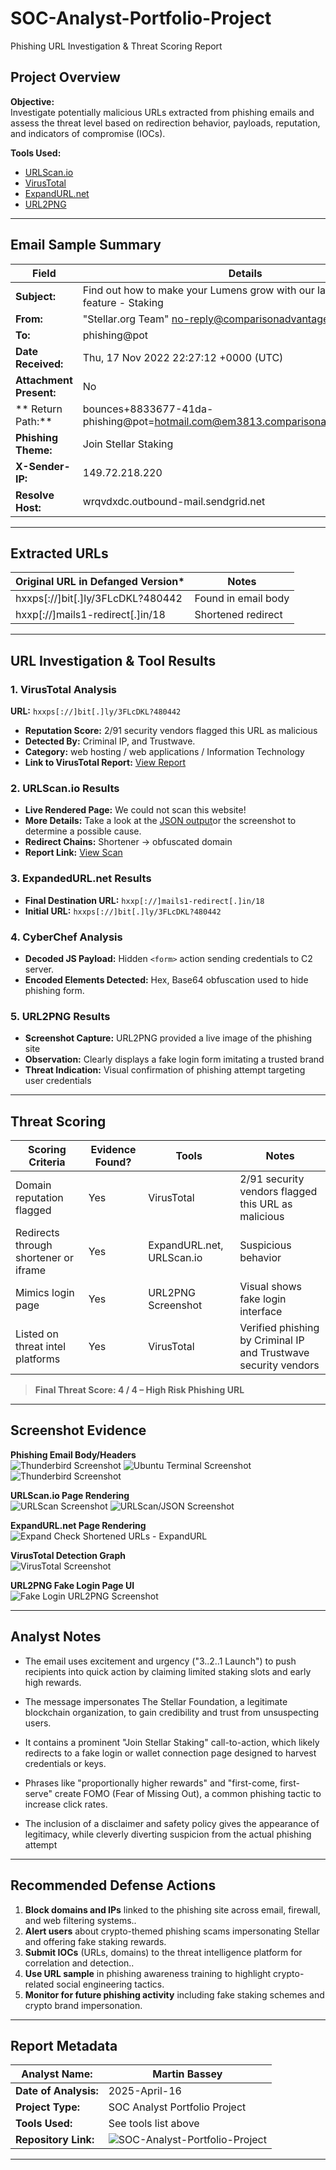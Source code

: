 # SOC-Analyst-Portfolio-Project
Phishing URL Investigation &amp; Threat Scoring Report



## Project Overview

**Objective:**  
Investigate potentially malicious URLs extracted from phishing emails and assess the threat level based on redirection behavior, payloads, reputation, and indicators of compromise (IOCs).

**Tools Used:**
- [URLScan.io](https://urlscan.io)
- [VirusTotal](https://www.virustotal.com)
- [ExpandURL.net](https://expandurl.it)
- [URL2PNG](https://www.url2png.com)

---

## Email Sample Summary

| **Field**             | **Details** |
|-----------------------|-------------|
| **Subject:**          |  Find out how to make your Lumens grow with our latest network feature - Staking   
| **From:**             | "Stellar.org Team" <no-reply@comparisonadvantage.com.au>  
| **To:**               | phishing@pot  
| **Date Received:**    | Thu, 17 Nov 2022 22:27:12 +0000 (UTC) 
| **Attachment Present:** | No  
| ** Return Path:**	| bounces+8833677-41da-phishing@pot=hotmail.com@em3813.comparisonadvantage.com.au
| **Phishing Theme:**   | Join Stellar Staking 
| **X-Sender-IP:**	| 149.72.218.220
| **Resolve Host:**	| wrqvdxdc.outbound-mail.sendgrid.net 

---

## Extracted URLs

| **Original URL in Defanged Version*** 		| **Notes**		|
|-------------------------------|----------------------|
| hxxps[://]bit[.]ly/3FLcDKL?480442  | Found in email body	|  
| hxxp[://]mails1-redirect[.]in/18  | Shortened redirect   	| 

---

## URL Investigation & Tool Results

### **1. VirusTotal Analysis**
**URL:** `hxxps[://]bit[.]ly/3FLcDKL?480442`  
- **Reputation Score:** 2/91 security vendors flagged this URL as malicious  
- **Detected By:** Criminal IP, and Trustwave.  
- **Category:** web hosting / web applications  / Information Technology  
- **Link to VirusTotal Report:** [View Report](https://shorturl.at/Uxixw)

### **2. URLScan.io Results**
- **Live Rendered Page:** We could not scan this website! 
- **More Details:** Take a look at the [JSON output](https://urlscan.io/api/v1/result/01963985-4da2-73ba-9785-07c8219673c2/)or the screenshot to determine a possible cause.   
- **Redirect Chains:** Shortener → obfuscated domain  
- **Report Link:** [View Scan](https://urlscan.io/result/01963985-4da2-73ba-9785-07c8219673c2/)

### **3. ExpandedURL.net Results**
- **Final Destination URL:** `hxxp[://]mails1-redirect[.]in/18`
- **Initial URL:** `hxxps[://]bit[.]ly/3FLcDKL?480442`

### **4. CyberChef Analysis**
- **Decoded JS Payload:** Hidden `<form>` action sending credentials to C2 server.
- **Encoded Elements Detected:** Hex, Base64 obfuscation used to hide phishing form.

### **5. URL2PNG Results**
- **Screenshot Capture:** URL2PNG provided a live image of the phishing site  
- **Observation:** Clearly displays a fake login form imitating a trusted brand 
- **Threat Indication:** Visual confirmation of phishing attempt targeting user credentials 

---

## Threat Scoring

| **Scoring Criteria**                   | **Evidence Found?** | **Tools**   | **Notes** |
|----------------------------------------|------------|----------------------|------------|
| Domain reputation flagged              | Yes     | VirusTotal         |  2/91 security vendors flagged this URL as malicious          |
| Redirects through shortener or iframe  | Yes     | ExpandURL.net, URLScan.io | Suspicious behavior |
| Mimics login page                      | Yes     | URL2PNG Screenshot        | Visual shows fake login interface  |
| Listed on threat intel platforms	 | Yes     | VirusTotal       	       | Verified phishing by Criminal IP and Trustwave security vendors  |

> **Final Threat Score: 4 / 4 – High Risk Phishing URL**

---

## Screenshot Evidence

**Phishing Email Body/Headers**  
![Thunderbird Screenshot](https://github.com/user-attachments/assets/b2f56e7f-01d0-4463-b0e9-63dd2292dcda)
![Ubuntu Terminal Screenshot](https://github.com/user-attachments/assets/3b851572-2bef-414f-af0b-d774a3fb7608)
![Thunderbird Screenshot](https://github.com/user-attachments/assets/75495882-acc5-4a6b-8da7-b256cc6a112e)

**URLScan.io Page Rendering**  
![URLScan Screenshot](https://github.com/user-attachments/assets/37d1d86d-1926-4359-8009-6fdfd3af5130)
![URLScan/JSON Screenshot](https://github.com/user-attachments/assets/ede1cda1-e99e-4718-984f-984e7ab7c7de)

**ExpandURL.net Page Rendering**  
![ Expand   Check Shortened URLs - ExpandURL](https://github.com/user-attachments/assets/892fb0c1-792f-4056-b757-8ec9fdedd9be)

**VirusTotal Detection Graph**  
![VirusTotal Screenshot](https://github.com/user-attachments/assets/a938556a-eed0-4c4f-90b2-4fac3a0ff4f2)

**URL2PNG Fake Login Page UI**  
![Fake Login URL2PNG Screenshot](https://github.com/user-attachments/assets/d72d155b-c6fb-437a-a896-cec405b962ab)


---

## Analyst Notes

- The email uses excitement and urgency ("3..2..1 Launch") to push recipients into quick action by claiming limited staking slots and early high rewards.

- The message impersonates The Stellar Foundation, a legitimate blockchain organization, to gain credibility and trust from unsuspecting users.

- It contains a prominent "Join Stellar Staking" call-to-action, which likely redirects to a fake login or wallet connection page designed to harvest credentials or keys.

- Phrases like "proportionally higher rewards" and "first-come, first-serve" create FOMO (Fear of Missing Out), a common phishing tactic to increase click rates.

- The inclusion of a disclaimer and safety policy gives the appearance of legitimacy, while cleverly diverting suspicion from the actual phishing attempt

---

## Recommended Defense Actions

1. **Block domains and IPs** linked to the phishing site across email, firewall, and web filtering systems..
2. **Alert users** about crypto-themed phishing scams impersonating Stellar and offering fake staking rewards.
3. **Submit IOCs** (URLs, domains) to the threat intelligence platform for correlation and detection..
4. **Use URL sample** in phishing awareness training to highlight crypto-related social engineering tactics.
5. **Monitor for future phishing activity** including fake staking schemes and crypto brand impersonation.

---

## Report Metadata

| **Analyst Name:**   |Martin Bassey         |
|---------------------|--------------------------|
| **Date of Analysis:**| 2025-April-16              |
| **Project Type:**    | SOC Analyst Portfolio Project |
| **Tools Used:**      | See tools list above    |
| **Repository Link:** | ![SOC-Analyst-Portfolio-Project](https://github.com/martinbassey/SOC-Analyst-Portfolio-Project?tab=readme-ov-file)

---
